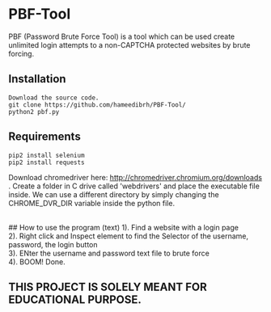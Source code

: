 # PBF-Tool
PBF (Password Brute Force Tool) is a tool which can be used create unlimited login attempts to a non-CAPTCHA protected websites by brute forcing.

## Installation
```
Download the source code.
git clone https://github.com/hameedibrh/PBF-Tool/
python2 pbf.py
```

## Requirements
```
pip2 install selenium
pip2 install requests
```
Download chromedriver here: http://chromedriver.chromium.org/downloads . 
Create a folder in C drive called 'webdrivers' and place the executable file inside. 
We can use a different directory by simply changing the CHROME_DVR_DIR variable inside the python file.

<br>
## How to use the program (text)
1). Find a website with a login page<br>
2). Right click and Inspect element to find the Selector of the username, password, the login button<br>
3). ENter the username and password text file to brute force<br>
4). BOOM! Done.

## THIS PROJECT IS SOLELY MEANT FOR EDUCATIONAL PURPOSE.
